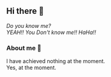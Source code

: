 ## Hi there 👋

*Do you know me?<br />
YEAH!! You Don't know me!! HaHa!!*

### About me 💬

I have achieved nothing at the moment.<br />
Yes, at the moment.

<!--
**tombo-akane/tombo-akane** is a ✨ _special_ ✨ repository because its `README.md` (this file) appears on your GitHub profile.

Here are some ideas to get you started:

- 🔭 I’m currently working on ...
- 🌱 I’m currently learning ...
- 👯 I’m looking to collaborate on ...
- 🤔 I’m looking for help with ...
- 💬 Ask me about ...
- 📫 How to reach me: ...
- 😄 Pronouns: ...
- ⚡ Fun fact: ...
-->
